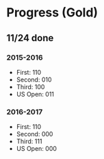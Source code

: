 # Progress (Gold)
## 11/24 done
### 2015-2016
* First: 110
* Second: 010
* Third: 100
* US Open: 011

### 2016-2017
* First: 110
* Second: 000
* Third: 111
* US Open: 000
